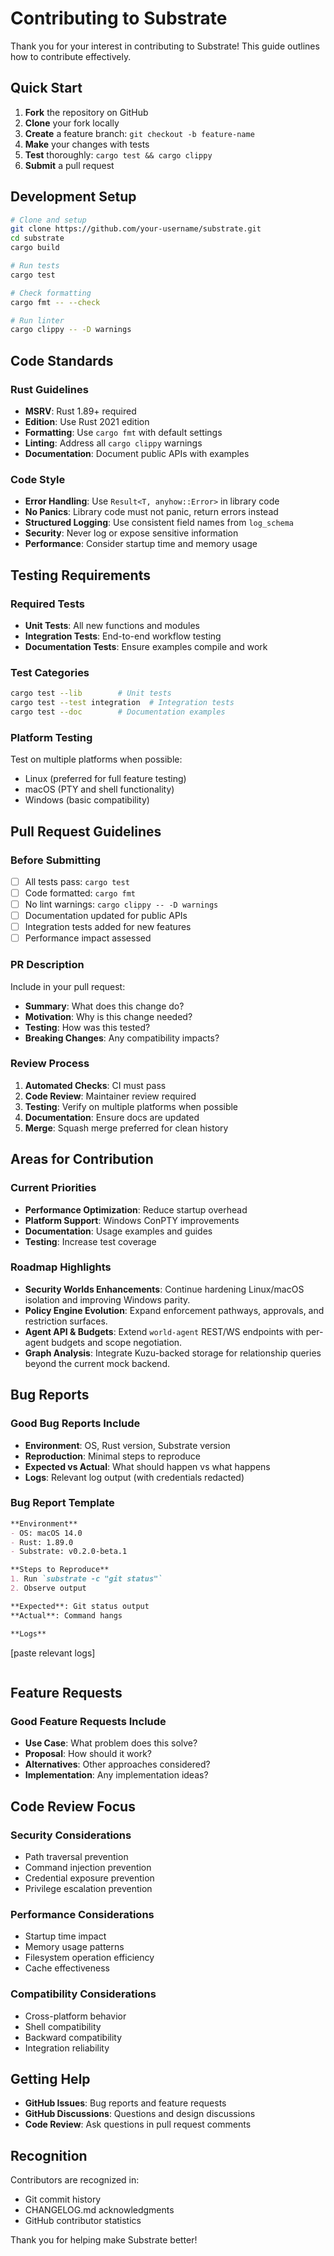 # Contributing to Substrate

Thank you for your interest in contributing to Substrate! This guide outlines how to contribute effectively.

## Quick Start

1. **Fork** the repository on GitHub
2. **Clone** your fork locally
3. **Create** a feature branch: `git checkout -b feature-name`
4. **Make** your changes with tests
5. **Test** thoroughly: `cargo test && cargo clippy`
6. **Submit** a pull request

## Development Setup

```bash
# Clone and setup
git clone https://github.com/your-username/substrate.git
cd substrate
cargo build

# Run tests
cargo test

# Check formatting
cargo fmt -- --check

# Run linter
cargo clippy -- -D warnings
```

## Code Standards

### Rust Guidelines

- **MSRV**: Rust 1.89+ required
- **Edition**: Use Rust 2021 edition
- **Formatting**: Use `cargo fmt` with default settings
- **Linting**: Address all `cargo clippy` warnings
- **Documentation**: Document public APIs with examples

### Code Style

- **Error Handling**: Use `Result<T, anyhow::Error>` in library code
- **No Panics**: Library code must not panic, return errors instead  
- **Structured Logging**: Use consistent field names from `log_schema`
- **Security**: Never log or expose sensitive information
- **Performance**: Consider startup time and memory usage

## Testing Requirements

### Required Tests

- **Unit Tests**: All new functions and modules
- **Integration Tests**: End-to-end workflow testing
- **Documentation Tests**: Ensure examples compile and work

### Test Categories

```bash
cargo test --lib        # Unit tests
cargo test --test integration  # Integration tests
cargo test --doc        # Documentation examples
```

### Platform Testing

Test on multiple platforms when possible:
- Linux (preferred for full feature testing)
- macOS (PTY and shell functionality)
- Windows (basic compatibility)

## Pull Request Guidelines

### Before Submitting

- [ ] All tests pass: `cargo test`
- [ ] Code formatted: `cargo fmt`
- [ ] No lint warnings: `cargo clippy -- -D warnings`
- [ ] Documentation updated for public APIs
- [ ] Integration tests added for new features
- [ ] Performance impact assessed

### PR Description

Include in your pull request:
- **Summary**: What does this change do?
- **Motivation**: Why is this change needed?
- **Testing**: How was this tested?
- **Breaking Changes**: Any compatibility impacts?

### Review Process

1. **Automated Checks**: CI must pass
2. **Code Review**: Maintainer review required
3. **Testing**: Verify on multiple platforms when possible
4. **Documentation**: Ensure docs are updated
5. **Merge**: Squash merge preferred for clean history

## Areas for Contribution

### Current Priorities

- **Performance Optimization**: Reduce startup overhead
- **Platform Support**: Windows ConPTY improvements
- **Documentation**: Usage examples and guides
- **Testing**: Increase test coverage

### Roadmap Highlights

- **Security Worlds Enhancements**: Continue hardening Linux/macOS isolation and improving Windows parity.
- **Policy Engine Evolution**: Expand enforcement pathways, approvals, and restriction surfaces.
- **Agent API & Budgets**: Extend `world-agent` REST/WS endpoints with per-agent budgets and scope negotiation.
- **Graph Analysis**: Integrate Kuzu-backed storage for relationship queries beyond the current mock backend.

## Bug Reports

### Good Bug Reports Include

- **Environment**: OS, Rust version, Substrate version
- **Reproduction**: Minimal steps to reproduce
- **Expected vs Actual**: What should happen vs what happens
- **Logs**: Relevant log output (with credentials redacted)

### Bug Report Template

```markdown
**Environment**
- OS: macOS 14.0
- Rust: 1.89.0
- Substrate: v0.2.0-beta.1

**Steps to Reproduce**
1. Run `substrate -c "git status"`
2. Observe output

**Expected**: Git status output
**Actual**: Command hangs

**Logs**
```
[paste relevant logs]
```
```

## Feature Requests

### Good Feature Requests Include

- **Use Case**: What problem does this solve?
- **Proposal**: How should it work?
- **Alternatives**: Other approaches considered?
- **Implementation**: Any implementation ideas?

## Code Review Focus

### Security Considerations

- Path traversal prevention
- Command injection prevention
- Credential exposure prevention
- Privilege escalation prevention

### Performance Considerations

- Startup time impact
- Memory usage patterns
- Filesystem operation efficiency
- Cache effectiveness

### Compatibility Considerations

- Cross-platform behavior
- Shell compatibility
- Backward compatibility
- Integration reliability

## Getting Help

- **GitHub Issues**: Bug reports and feature requests
- **GitHub Discussions**: Questions and design discussions
- **Code Review**: Ask questions in pull request comments

## Recognition

Contributors are recognized in:
- Git commit history
- CHANGELOG.md acknowledgments
- GitHub contributor statistics

Thank you for helping make Substrate better!
